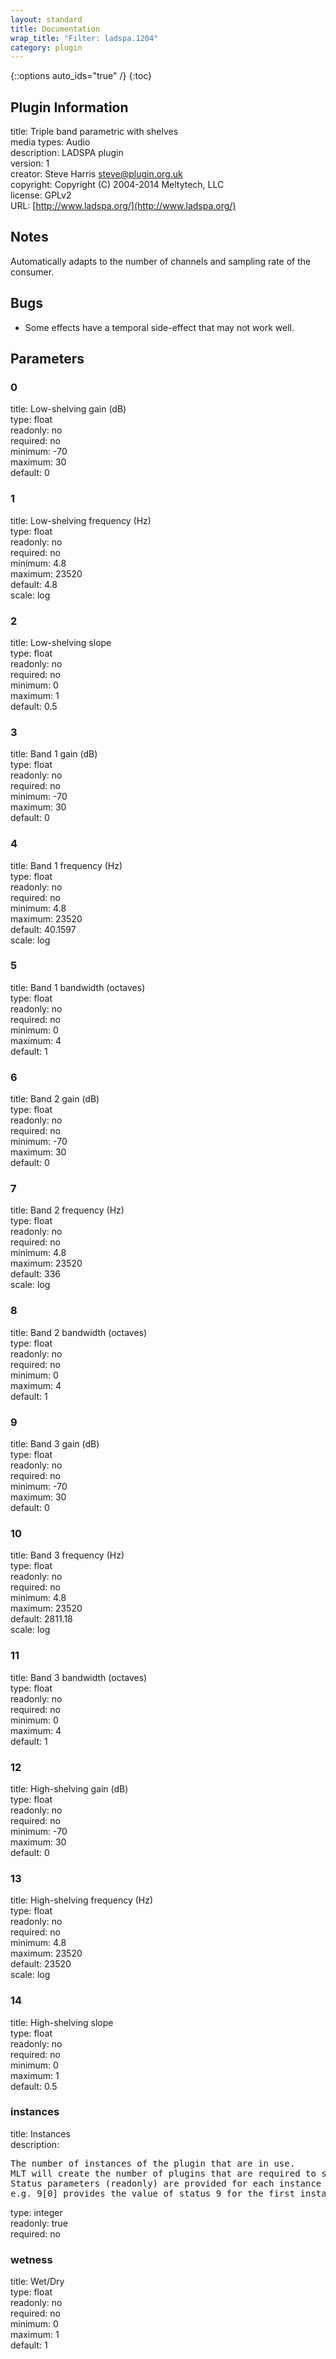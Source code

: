 ```yaml
---
layout: standard
title: Documentation
wrap_title: "Filter: ladspa.1204"
category: plugin
---
```

{::options auto_ids="true" /}
{:toc}

## Plugin Information

title: Triple band parametric with shelves  
media types:
Audio  
description: LADSPA plugin  
version: 1  
creator: Steve Harris <steve@plugin.org.uk>  
copyright: Copyright (C) 2004-2014 Meltytech, LLC  
license: GPLv2  
URL: [http://www.ladspa.org/](http://www.ladspa.org/)  

## Notes

Automatically adapts to the number of channels and sampling rate of the consumer.
## Bugs

* Some effects have a temporal side-effect that may not work well.

## Parameters

### 0

title: Low-shelving gain (dB)    
type: float  
readonly: no  
required: no  
minimum: -70  
maximum: 30  
default: 0  

### 1

title: Low-shelving frequency (Hz)    
type: float  
readonly: no  
required: no  
minimum: 4.8  
maximum: 23520  
default: 4.8  
scale: log  

### 2

title: Low-shelving slope    
type: float  
readonly: no  
required: no  
minimum: 0  
maximum: 1  
default: 0.5  

### 3

title: Band 1 gain (dB)    
type: float  
readonly: no  
required: no  
minimum: -70  
maximum: 30  
default: 0  

### 4

title: Band 1 frequency (Hz)    
type: float  
readonly: no  
required: no  
minimum: 4.8  
maximum: 23520  
default: 40.1597  
scale: log  

### 5

title: Band 1 bandwidth (octaves)    
type: float  
readonly: no  
required: no  
minimum: 0  
maximum: 4  
default: 1  

### 6

title: Band 2 gain (dB)    
type: float  
readonly: no  
required: no  
minimum: -70  
maximum: 30  
default: 0  

### 7

title: Band 2 frequency (Hz)    
type: float  
readonly: no  
required: no  
minimum: 4.8  
maximum: 23520  
default: 336  
scale: log  

### 8

title: Band 2 bandwidth (octaves)    
type: float  
readonly: no  
required: no  
minimum: 0  
maximum: 4  
default: 1  

### 9

title: Band 3 gain (dB)    
type: float  
readonly: no  
required: no  
minimum: -70  
maximum: 30  
default: 0  

### 10

title: Band 3 frequency (Hz)    
type: float  
readonly: no  
required: no  
minimum: 4.8  
maximum: 23520  
default: 2811.18  
scale: log  

### 11

title: Band 3 bandwidth (octaves)    
type: float  
readonly: no  
required: no  
minimum: 0  
maximum: 4  
default: 1  

### 12

title: High-shelving gain (dB)    
type: float  
readonly: no  
required: no  
minimum: -70  
maximum: 30  
default: 0  

### 13

title: High-shelving frequency (Hz)    
type: float  
readonly: no  
required: no  
minimum: 4.8  
maximum: 23520  
default: 23520  
scale: log  

### 14

title: High-shelving slope    
type: float  
readonly: no  
required: no  
minimum: 0  
maximum: 1  
default: 0.5  

### instances

title: Instances    
description:
<pre>
The number of instances of the plugin that are in use.
MLT will create the number of plugins that are required to support the number of audio channels.
Status parameters (readonly) are provided for each instance and are accessed by specifying the instance number after the identifier (starting at zero).
e.g. 9[0] provides the value of status 9 for the first instance.
</pre>
type: integer  
readonly: true  
required: no  

### wetness

title: Wet/Dry    
type: float  
readonly: no  
required: no  
minimum: 0  
maximum: 1  
default: 1  


